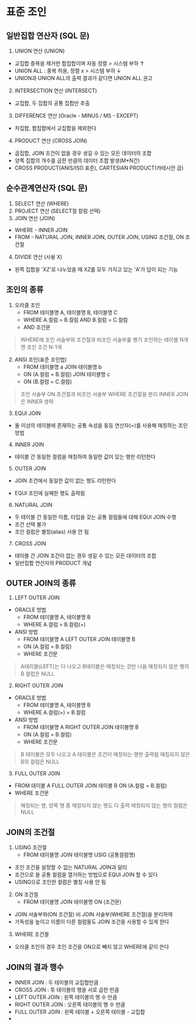 # 표준 조인
## 일반집합 연산자 (SQL 문)
1. UNION 연산 (UNION)
 - 교집합 중복을 제거한 합집합이며 자동 정렬 > 시스템 부하 ↑
 - UNION ALL : 중복 허용, 정렬 x > 시스템 부하 ↓
 - UNION과 UNION ALL의 출력 결과가 같다면 UNION ALL 권고
2. INTERSECTION 연산 (INTERSECT)
 - 교집합, 두 집합의 공통 집합만 추출
3. DIFFERENCE 연산 (Oracle - MINUS / MS - EXCEPT)
 - 차집합, 합집합에서 교집합을 제외한다
4. PRODUCT 연산 (CROSS JOIN)
 - 곱집합, JOIN 조건이 없을 경우 생길 수 있는 모든 데이터의 조합
 - 양쪽 집합의 개수를 곱한 만큼의 데이터 조합 발생(M*N건)
 - CROSS PRODUCT(ANIS/ISO 표준), CARTESIAN PRODUCT(카테시안 곱)

## 순수관계연산자 (SQL 문)
1. SELECT 연산 (WHERE)
2. PROJECT 연산 (SELECT절 칼럼 선택)
3. JOIN 연산 (JOIN)
- WHERE - INNER JOIN
- FROM - NATURAL JOIN, INNER JOIN, OUTER JOIN, USING 조건절, ON 조건절
4. DIVIDE 연산 (사용 X)
- 왼쪽 집합을 'XZ'로 나누었을 때 XZ를 모두 가지고 있는 'A'가 답이 되는 기능

## 조인의 종류
1. 오라클 조인
   + FROM 테이블명 A, 테이블명 B, 테이블명 C
   + WHERE A.컬럼 = B.컬럼 AND B.컬럼 = C.컬럼
   + AND 조건문
> WHERE에 조인 서술부와 조건절과 비조인 서술부룰 병기
> 조인하는 테이블 N개면 조인 조건 N-1개
2. ANSI 조인(표준 조인법)
   + FROM 데이블명 a JOIN 테이블명 b
   + ON (A.컬럼 = B.컬럼) JOIN 테이블명 c
   + ON (B.컬럼 = C.컬럼)
> 조인 서술부 ON 조건절과 비조인 서술부 WHERE 조건절을 분리
> INNER JOIN은 INNER 생략

3. EQUI JOIN
- 둘 이상의 테이블에 존재하는 공통 속성을 동등 연산자(=)를 사용해 매칭하는 조인 방법
4. INNER JOIN
- 테이블 간 동일한 컬럼을 매칭하여 동일한 값이 있는 행만 리턴한다
5. OUTER JOIN
- JOIN 조건에서 동일한 값이 없는 행도 리턴한다
 + EQUI 조인에 실패한 행도 출력됨
6. NATURAL JOIN
- 두 테이블 간 동일한 이름, 타입을 갖는 공통 컬럼들에 대해 EQUI JOIN 수행
- 조건 선택 불가
- 조인 컬럼은 별칭(alias) 사용 안 됨
7. CROSS JOIN
- 테이블 간 JOIN 조건이 없는 경우 생길 수 있는 모든 데이터의 조합
- 일반집합 연산자의 PRODUCT 개념

## OUTER JOIN의 종류
1. LEFT OUTER JOIN
- ORACLE 방법
    + FROM 테이블명 A, 테이블명 B
    + WHERE A.컬럼 = B.컬럼(+)
- ANSI 방법
  + FROM 테이블명 A LEFT OUTER JOIN 테이블명 B
  + ON (A.컬럼 = B.컬럼)
  + WHERE 조건문
> A테이블(LEFT)는 다 나오고 B테이블은 매칭되는 것만 나옴
> 매칭되지 않은 행의 B 컬럽은 NULL
2. RIGHT OUTER JOIN
- ORACLE 방법
    + FROM 테이블명 A, 테이블명 B
    + WHERE A.컬럼(+) = B.컬럼
- ANSI 방법
  + FROM 테이블명 A RIGHT OUTER JOIN 테이블명 B
  + ON (A.컬럼 = B.컬럼)
  + WHERE 조건문
> B 테이블은 모두 나오고 A 테이블은 조건이 매칭되는 행만 출력됨
> 매칭되지 않은 B의 컬럼은 NULL
3. FULL OUTER JOIN
 + FROM 테이블 A FULL OUTER JOIN 테이블 B ON (A.컬럼 = B.컬럼)
 + WHERE 조건문
> 매칭되는 행, 양쪽 행 중 매칭되지 않는 행도 다 출력
> 매칭되지 않는 행의 컬럼은 NULL


## JOIN의 조건절
1. USING 조건절
   + FROM 테이블명 JOIN 테이블명 USIG (공통컬럼명)
- 조인 조건을 설정할 수 없는 NATURAL JOIN과 달리
- 조건으로 쓸 공통 컬럼을 열거하는 방법으로 EQUI JOIN 할 수 있다
- USING으로 조인한 컬럼은 별칭 사용 안 됨
2. ON 조건절
   + FROM 테이블명 JOIN 테이블명 ON (조건문)
- JOIN 서술부와(ON 조건절) 비 JOIN 서술부(WHERE 조건절)을 분리하여
- 가독성을 높이고 이름이 다른 컬럼들도 JOIN 조건을 사용할 수 있게 한다
3. WHERE 조건졀
- 오라클 조인의 경우 조인 조건을 ON으로 빼지 않고 WHERE에 같이 쓴다

## JOIN의 결과 행수
- INNER JOIN : 두 테이블의 교집합만큼
- CROSS JOIN : 투 테이블의 행을 서로 곱한 만큼
- LEFT OUTER JOIN : 왼쪽 테이블의 행 수 만큼
- RIGHT OUTER JOIN : 오른쪽 테이블의 행 수 만큼
- FULL OUTER JOIN : 왼쪽 테이블 + 오른쪽 테이블 - 교집합
- 